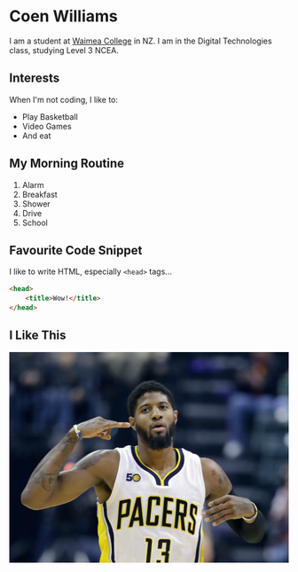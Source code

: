 # Coen Williams

I am a student at [Waimea College](https://wamea.school.nz) in NZ. I am in the Digital Technologies class, studying Level 3 NCEA.

## Interests

When I'm not coding, I like to:

- Play Basketball
- Video Games
- And eat

## My Morning Routine 

1. Alarm
2. Breakfast
3. Shower 
4. Drive
5. School

## Favourite Code Snippet

I like to write HTML, especially `<head>` tags...

```html
<head>
    <title>Wow!</title>
</head>
```

## I Like This 

![Paul George](paulgeorge.jpg)


